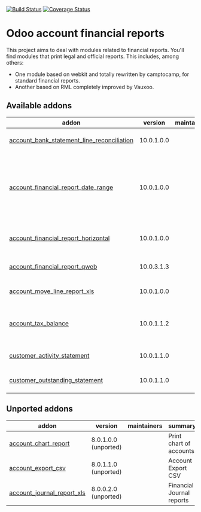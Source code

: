 [![Build Status](https://travis-ci.org/OCA/account-financial-reporting.svg?branch=10.0)](https://travis-ci.org/OCA/account-financial-reporting)
[![Coverage Status](https://coveralls.io/repos/OCA/account-financial-reporting/badge.png?branch=10.0)](https://coveralls.io/r/OCA/account-financial-reporting?branch=10.0)

Odoo account financial reports
==============================

This project aims to deal with modules related to financial reports. You'll 
find modules that print legal and official reports. This includes, among 
others:

* One module based on webkit and totally rewritten by camptocamp, for standard
  financial reports.
* Another based on RML completely improved by Vauxoo.


[//]: # (addons)

Available addons
----------------
addon | version | maintainers | summary
--- | --- | --- | ---
[account_bank_statement_line_reconciliation](account_bank_statement_line_reconciliation/) | 10.0.1.0.0 |  | OCA Financial Reports
[account_financial_report_date_range](account_financial_report_date_range/) | 10.0.1.0.0 |  | Add Date Range field to the Odoo OE standard addons financial reports wizard.
[account_financial_report_horizontal](account_financial_report_horizontal/) | 10.0.1.0.0 |  | Accounting Financial Report Horizontal
[account_financial_report_qweb](account_financial_report_qweb/) | 10.0.3.1.3 |  | OCA Financial Reports
[account_move_line_report_xls](account_move_line_report_xls/) | 10.0.1.0.0 |  | Journal Items Excel export
[account_tax_balance](account_tax_balance/) | 10.0.1.1.2 |  | Compute tax balances based on date range
[customer_activity_statement](customer_activity_statement/) | 10.0.1.1.0 |  | OCA Financial Reports
[customer_outstanding_statement](customer_outstanding_statement/) | 10.0.1.1.0 |  | OCA Financial Reports


Unported addons
---------------
addon | version | maintainers | summary
--- | --- | --- | ---
[account_chart_report](account_chart_report/) | 8.0.1.0.0 (unported) |  | Print chart of accounts
[account_export_csv](account_export_csv/) | 8.0.1.1.0 (unported) |  | Account Export CSV
[account_journal_report_xls](account_journal_report_xls/) | 8.0.0.2.0 (unported) |  | Financial Journal reports

[//]: # (end addons)

